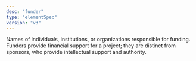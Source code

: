 ```yaml
---
desc: "funder"
type: "elementSpec"
version: "v3"
---
```


Names of individuals, institutions, or organizations responsible for funding. Funders
provide financial support for a project; they are distinct from sponsors, who provide
intellectual support and authority.